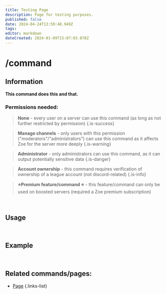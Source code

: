 ```yaml
---
title: Testing Page
description: Page for testing purposes.
published: false
date: 2024-04-24T13:59:48.949Z
tags: 
editor: markdown
dateCreated: 2024-01-09T15:07:03.078Z
---
```


# /command
## Information
**This command does this and that.**
<br>

### Permissions needed:
>**None** - every user on a server can use this command (as long as not further restricted by permission) {.is-success}

>**Manage channels** - only users with this permission ("moderators"/"administrators") can use this command as it affects Zoe for the server more deeply {.is-warning}

>**Administrator** - only administrators can use this command, as it can output potentially sensitive data {.is-danger}

>**Account ownership** - this command requires verification of ownership of a league account (not discord-related) {.is-info}

> **:star:Premium feature/command :star:** - this feature/command can only be used on boosted servers (required a Zoe premium subscription)

<br>

## Usage
![]()
<img src="" width="">
<br>
 
## Example
![]()
<img src="" width="">
<br>
 
## Related commands/pages:

- [Page]()
{.links-list}